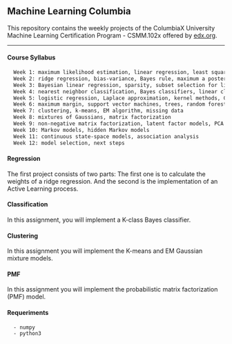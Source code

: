 ## Machine Learning Columbia


This repository contains the weekly projects of the ColumbiaX University Machine Learning Certification Program - CSMM.102x offered by [edx.org](https://www.edx.org/course/machine-learning).

-----


#### Course Syllabus

```sh
  Week 1: maximum likelihood estimation, linear regression, least squares
  Week 2: ridge regression, bias-variance, Bayes rule, maximum a posteriori inference
  Week 3: Bayesian linear regression, sparsity, subset selection for linear regression
  Week 4: nearest neighbor classification, Bayes classifiers, linear classifiers, perceptron
  Week 5: logistic regression, Laplace approximation, kernel methods, Gaussian processes
  Week 6: maximum margin, support vector machines, trees, random forests, boosting
  Week 7: clustering, k-means, EM algorithm, missing data
  Week 8: mixtures of Gaussians, matrix factorization
  Week 9: non-negative matrix factorization, latent factor models, PCA and variations
  Week 10: Markov models, hidden Markov models
  Week 11: continuous state-space models, association analysis
  Week 12: model selection, next steps
```


#### Regression

The first project consists of two parts: The first one is to calculate the weights of a ridge regression. And the second is the implementation of an Active Learning process.


#### Classification

In this assignment, you will implement a K-class Bayes classifier.


#### Clustering

In this assignment you will implement the K-means and EM Gaussian mixture models.


#### PMF

In this assignment you will implement the probabilistic matrix factorization (PMF) model.

#### Requeriments
```sh
  - numpy
  - python3
```
